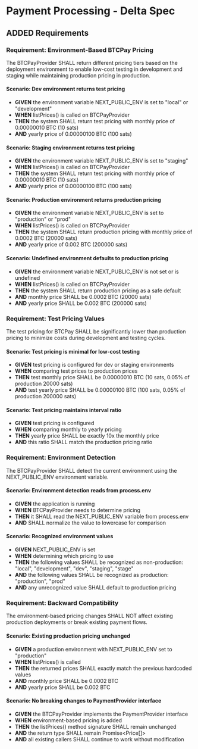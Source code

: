 # Payment Processing - Delta Spec

## ADDED Requirements

### Requirement: Environment-Based BTCPay Pricing

The BTCPayProvider SHALL return different pricing tiers based on the deployment environment to enable low-cost testing in development and staging while maintaining production pricing in production.

#### Scenario: Dev environment returns test pricing

- **GIVEN** the environment variable NEXT_PUBLIC_ENV is set to "local" or "development"
- **WHEN** listPrices() is called on BTCPayProvider
- **THEN** the system SHALL return test pricing with monthly price of 0.00000010 BTC (10 sats)
- **AND** yearly price of 0.00000100 BTC (100 sats)

#### Scenario: Staging environment returns test pricing

- **GIVEN** the environment variable NEXT_PUBLIC_ENV is set to "staging"
- **WHEN** listPrices() is called on BTCPayProvider
- **THEN** the system SHALL return test pricing with monthly price of 0.00000010 BTC (10 sats)
- **AND** yearly price of 0.00000100 BTC (100 sats)

#### Scenario: Production environment returns production pricing

- **GIVEN** the environment variable NEXT_PUBLIC_ENV is set to "production" or "prod"
- **WHEN** listPrices() is called on BTCPayProvider
- **THEN** the system SHALL return production pricing with monthly price of 0.0002 BTC (20000 sats)
- **AND** yearly price of 0.002 BTC (200000 sats)

#### Scenario: Undefined environment defaults to production pricing

- **GIVEN** the environment variable NEXT_PUBLIC_ENV is not set or is undefined
- **WHEN** listPrices() is called on BTCPayProvider
- **THEN** the system SHALL return production pricing as a safe default
- **AND** monthly price SHALL be 0.0002 BTC (20000 sats)
- **AND** yearly price SHALL be 0.002 BTC (200000 sats)

### Requirement: Test Pricing Values

The test pricing for BTCPay SHALL be significantly lower than production pricing to minimize costs during development and testing cycles.

#### Scenario: Test pricing is minimal for low-cost testing

- **GIVEN** test pricing is configured for dev or staging environments
- **WHEN** comparing test prices to production prices
- **THEN** test monthly price SHALL be 0.00000010 BTC (10 sats, 0.05% of production 20000 sats)
- **AND** test yearly price SHALL be 0.00000100 BTC (100 sats, 0.05% of production 200000 sats)

#### Scenario: Test pricing maintains interval ratio

- **GIVEN** test pricing is configured
- **WHEN** comparing monthly to yearly pricing
- **THEN** yearly price SHALL be exactly 10x the monthly price
- **AND** this ratio SHALL match the production pricing ratio

### Requirement: Environment Detection

The BTCPayProvider SHALL detect the current environment using the NEXT_PUBLIC_ENV environment variable.

#### Scenario: Environment detection reads from process.env

- **GIVEN** the application is running
- **WHEN** BTCPayProvider needs to determine pricing
- **THEN** it SHALL read the NEXT_PUBLIC_ENV variable from process.env
- **AND** SHALL normalize the value to lowercase for comparison

#### Scenario: Recognized environment values

- **GIVEN** NEXT_PUBLIC_ENV is set
- **WHEN** determining which pricing to use
- **THEN** the following values SHALL be recognized as non-production: "local", "development", "dev", "staging", "stage"
- **AND** the following values SHALL be recognized as production: "production", "prod"
- **AND** any unrecognized value SHALL default to production pricing

### Requirement: Backward Compatibility

The environment-based pricing changes SHALL NOT affect existing production deployments or break existing payment flows.

#### Scenario: Existing production pricing unchanged

- **GIVEN** a production environment with NEXT_PUBLIC_ENV set to "production"
- **WHEN** listPrices() is called
- **THEN** the returned prices SHALL exactly match the previous hardcoded values
- **AND** monthly price SHALL be 0.0002 BTC
- **AND** yearly price SHALL be 0.002 BTC

#### Scenario: No breaking changes to PaymentProvider interface

- **GIVEN** the BTCPayProvider implements the PaymentProvider interface
- **WHEN** environment-based pricing is added
- **THEN** the listPrices() method signature SHALL remain unchanged
- **AND** the return type SHALL remain Promise<Price[]>
- **AND** all existing callers SHALL continue to work without modification
